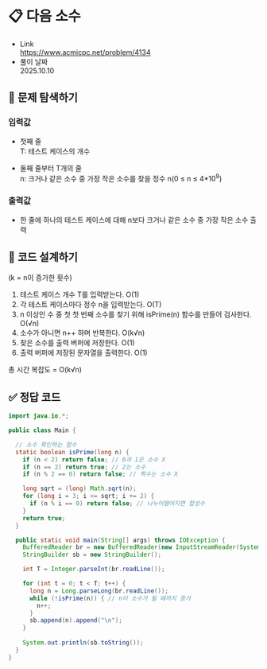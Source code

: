 # 📋 다음 소수
- Link<br>
https://www.acmicpc.net/problem/4134
- 풀이 날짜<br>
2025.10.10

## 🔎 문제 탐색하기

### 입력값
- 첫째 줄<br>
T: 테스트 케이스의 개수

- 둘째 줄부터 T개의 줄<br>
n: 크거나 같은 소수 중 가장 작은 소수를 찾을 정수 n(0 ≤ n ≤ 4*10<sup>9</sup>)

### 출력값
- 한 줄에 하나의 테스트 케이스에 대해 n보다 크거나 같은 소수 중 가장 작은 소수 출력

## 📝 코드 설계하기
(k = n이 증가한 횟수)
1. 테스트 케이스 개수 T를 입력받는다. O(1)
2. 각 테스트 케이스마다 정수 n을 입력받는다. O(T)
3. n 이상인 수 중 첫 첫 번째 소수를 찾기 위해 isPrime(n) 함수를 만들어 검사한다. O(√n)
4. 소수가 아니면 n++ 하며 반복한다. O(k√n)
5. 찾은 소수를 출력 버퍼에 저장한다. O(1)
6. 출력 버퍼에 저장된 문자열을 출력한다. O(1)

총 시간 복잡도 = O(k√n)

## ✅ 정답 코드
```java
import java.io.*;

public class Main {

  // 소수 확인하는 함수
  static boolean isPrime(long n) {
    if (n < 2) return false; // 0과 1은 소수 X
    if (n == 2) return true; // 2는 소수
    if (n % 2 == 0) return false; // 짝수는 소수 X

    long sqrt = (long) Math.sqrt(n);
    for (long i = 3; i <= sqrt; i += 2) {
      if (n % i == 0) return false; // 나누어떨어지면 합성수
    }
    return true;
  }

  public static void main(String[] args) throws IOException {
    BufferedReader br = new BufferedReader(new InputStreamReader(System.in));
    StringBuilder sb = new StringBuilder();

    int T = Integer.parseInt(br.readLine());

    for (int t = 0; t < T; t++) {
      long n = Long.parseLong(br.readLine());
      while (!isPrime(n)) { // n이 소수가 될 때까지 증가
        n++;
      }
      sb.append(n).append("\n");
    }
    
    System.out.println(sb.toString());
  }
}
```